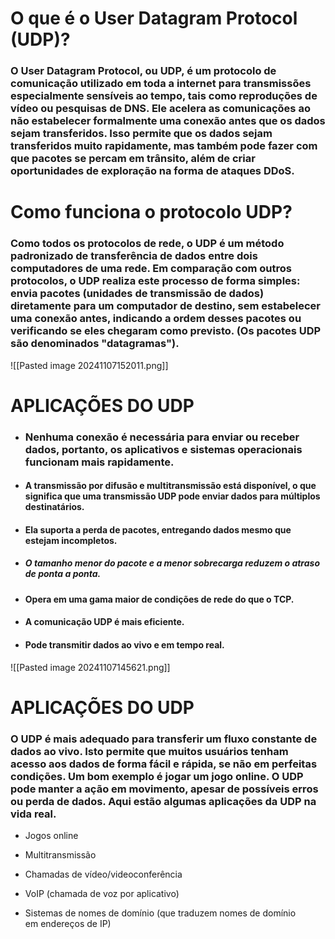 # O que é o User Datagram Protocol (UDP)?


### O User Datagram Protocol, ou UDP, é um protocolo de comunicação utilizado em toda a internet para transmissões especialmente sensíveis ao tempo, tais como reproduções de vídeo ou pesquisas de DNS. Ele acelera as comunicações ao não estabelecer formalmente uma conexão antes que os dados sejam transferidos. Isso permite que os dados sejam transferidos muito rapidamente, mas também pode fazer com que pacotes se percam em trânsito, além de criar oportunidades de exploração na forma de ataques DDoS.



# Como funciona o protocolo UDP?

### Como todos os protocolos de rede, o UDP é um método padronizado de transferência de dados entre dois computadores de uma rede. Em comparação com outros protocolos, o UDP realiza este processo de forma simples: envia pacotes (unidades de transmissão de dados) diretamente para um computador de destino, sem estabelecer uma conexão antes, indicando a ordem desses pacotes ou verificando se eles chegaram como previsto. (Os pacotes UDP são denominados "datagramas").


![[Pasted image 20241107152011.png]]


# APLICAÇÕES DO UDP

- ### Nenhuma conexão é necessária para enviar ou receber dados, portanto, os aplicativos e sistemas operacionais funcionam mais rapidamente.

- #### A transmissão por difusão e multitransmissão está disponível, o que significa que uma transmissão UDP pode enviar dados para múltiplos destinatários.

- #### Ela suporta a perda de pacotes, entregando dados mesmo que estejam incompletos.

- ##### O tamanho menor do pacote e a menor sobrecarga reduzem o atraso de ponta a ponta.

- #### Opera em uma gama maior de condições de rede do que o TCP.

- #### A comunicação UDP é mais eficiente.

- #### Pode transmitir dados ao vivo e em tempo real.

![[Pasted image 20241107145621.png]]

# APLICAÇÕES DO UDP



### O UDP é mais adequado para transferir um fluxo constante de dados ao vivo. Isto permite que muitos usuários tenham acesso aos dados de forma fácil e rápida, se não em perfeitas condições. Um bom exemplo é jogar um jogo online. O UDP pode manter a ação em movimento, apesar de possíveis erros ou perda de dados. Aqui estão algumas aplicações da UDP na vida real.

- Jogos online

- Multitransmissão

- Chamadas de vídeo/videoconferência

- VoIP (chamada de voz por aplicativo)

- Sistemas de nomes de domínio (que traduzem nomes de domínio em endereços de IP)